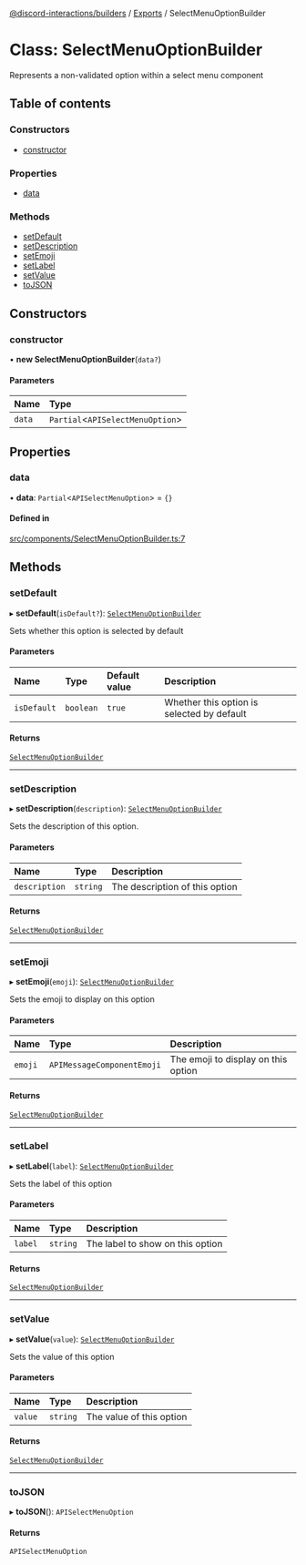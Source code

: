 [@discord-interactions/builders](../README.md) / [Exports](../modules.md) / SelectMenuOptionBuilder

# Class: SelectMenuOptionBuilder

Represents a non-validated option within a select menu component

## Table of contents

### Constructors

- [constructor](SelectMenuOptionBuilder.md#constructor)

### Properties

- [data](SelectMenuOptionBuilder.md#data)

### Methods

- [setDefault](SelectMenuOptionBuilder.md#setdefault)
- [setDescription](SelectMenuOptionBuilder.md#setdescription)
- [setEmoji](SelectMenuOptionBuilder.md#setemoji)
- [setLabel](SelectMenuOptionBuilder.md#setlabel)
- [setValue](SelectMenuOptionBuilder.md#setvalue)
- [toJSON](SelectMenuOptionBuilder.md#tojson)

## Constructors

### constructor

• **new SelectMenuOptionBuilder**(`data?`)

#### Parameters

| Name | Type |
| :------ | :------ |
| `data` | `Partial`<`APISelectMenuOption`\> |

## Properties

### data

• **data**: `Partial`<`APISelectMenuOption`\> = `{}`

#### Defined in

[src/components/SelectMenuOptionBuilder.ts:7](https://github.com/ssMMiles/discord-interactions/blob/aef28b7/packages/builders/src/components/SelectMenuOptionBuilder.ts#L7)

## Methods

### setDefault

▸ **setDefault**(`isDefault?`): [`SelectMenuOptionBuilder`](SelectMenuOptionBuilder.md)

Sets whether this option is selected by default

#### Parameters

| Name | Type | Default value | Description |
| :------ | :------ | :------ | :------ |
| `isDefault` | `boolean` | `true` | Whether this option is selected by default |

#### Returns

[`SelectMenuOptionBuilder`](SelectMenuOptionBuilder.md)

___

### setDescription

▸ **setDescription**(`description`): [`SelectMenuOptionBuilder`](SelectMenuOptionBuilder.md)

Sets the description of this option.

#### Parameters

| Name | Type | Description |
| :------ | :------ | :------ |
| `description` | `string` | The description of this option |

#### Returns

[`SelectMenuOptionBuilder`](SelectMenuOptionBuilder.md)

___

### setEmoji

▸ **setEmoji**(`emoji`): [`SelectMenuOptionBuilder`](SelectMenuOptionBuilder.md)

Sets the emoji to display on this option

#### Parameters

| Name | Type | Description |
| :------ | :------ | :------ |
| `emoji` | `APIMessageComponentEmoji` | The emoji to display on this option |

#### Returns

[`SelectMenuOptionBuilder`](SelectMenuOptionBuilder.md)

___

### setLabel

▸ **setLabel**(`label`): [`SelectMenuOptionBuilder`](SelectMenuOptionBuilder.md)

Sets the label of this option

#### Parameters

| Name | Type | Description |
| :------ | :------ | :------ |
| `label` | `string` | The label to show on this option |

#### Returns

[`SelectMenuOptionBuilder`](SelectMenuOptionBuilder.md)

___

### setValue

▸ **setValue**(`value`): [`SelectMenuOptionBuilder`](SelectMenuOptionBuilder.md)

Sets the value of this option

#### Parameters

| Name | Type | Description |
| :------ | :------ | :------ |
| `value` | `string` | The value of this option |

#### Returns

[`SelectMenuOptionBuilder`](SelectMenuOptionBuilder.md)

___

### toJSON

▸ **toJSON**(): `APISelectMenuOption`

#### Returns

`APISelectMenuOption`

